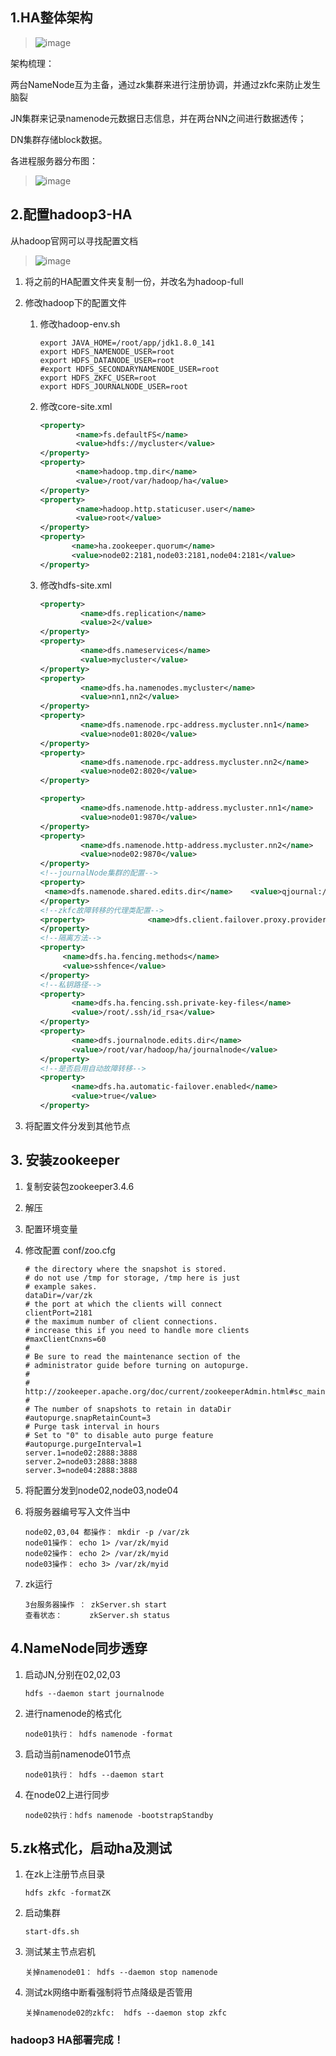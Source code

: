 ## 1.HA整体架构

> ![image](https://github.com/wrt199399/My-BigData-Learning-Trip/blob/master/images/4/HA-1.png)

架构梳理：

​	两台NameNode互为主备，通过zk集群来进行注册协调，并通过zkfc来防止发生脑裂

JN集群来记录namenode元数据日志信息，并在两台NN之间进行数据透传；

DN集群存储block数据。



各进程服务器分布图：

> ![image](https://github.com/wrt199399/My-BigData-Learning-Trip/blob/master/images/4/HA-2.png)



## 2.配置hadoop3-HA

从hadoop官网可以寻找配置文档

> ![image](https://github.com/wrt199399/My-BigData-Learning-Trip/blob/master/images/4/HA-3.png)

1. 将之前的HA配置文件夹复制一份，并改名为hadoop-full

2. 修改hadoop下的配置文件

   1. 修改hadoop-env.sh

      ```shell
      export JAVA_HOME=/root/app/jdk1.8.0_141
      export HDFS_NAMENODE_USER=root
      export HDFS_DATANODE_USER=root
      #export HDFS_SECONDARYNAMENODE_USER=root
      export HDFS_ZKFC_USER=root
      export HDFS_JOURNALNODE_USER=root
      ```

   2. 修改core-site.xml

      ```xml
      <property>
              <name>fs.defaultFS</name>
              <value>hdfs://mycluster</value>
      </property>
      <property>
              <name>hadoop.tmp.dir</name>
              <value>/root/var/hadoop/ha</value>
      </property>
      <property>
              <name>hadoop.http.staticuser.user</name>
              <value>root</value>
      </property>
      <property>
             <name>ha.zookeeper.quorum</name>
             <value>node02:2181,node03:2181,node04:2181</value>
      </property>
      ```

   3. 修改hdfs-site.xml

      ```xml
      <property>
               <name>dfs.replication</name>
               <value>2</value>
      </property>
      <property>
               <name>dfs.nameservices</name>
               <value>mycluster</value>
      </property>
      <property>
               <name>dfs.ha.namenodes.mycluster</name>
               <value>nn1,nn2</value>
      </property>
      <property>
               <name>dfs.namenode.rpc-address.mycluster.nn1</name>
               <value>node01:8020</value>
      </property>
      <property>
               <name>dfs.namenode.rpc-address.mycluster.nn2</name>
               <value>node02:8020</value>
      </property>
      
      <property>
               <name>dfs.namenode.http-address.mycluster.nn1</name>
               <value>node01:9870</value>
      </property>
      <property>
               <name>dfs.namenode.http-address.mycluster.nn2</name>
               <value>node02:9870</value>
      </property>
      <!--journalNode集群的配置-->
      <property>
       <name>dfs.namenode.shared.edits.dir</name>    <value>qjournal://node01:8485;node02:8485;node03:8485/mycluster</value>
      </property>
      <!--zkfc故障转移的代理类配置-->
      <property>              <name>dfs.client.failover.proxy.provider.mycluster</name>                <value>org.apache.hadoop.hdfs.server.namenode.ha.ConfiguredFailoverProxyProvider</value>
      </property>
      <!--隔离方法-->
      <property>
           <name>dfs.ha.fencing.methods</name>
           <value>sshfence</value>
      </property>
      <!--私钥路径-->
      <property>
             <name>dfs.ha.fencing.ssh.private-key-files</name>
             <value>/root/.ssh/id_rsa</value>
      </property>
      <property>
             <name>dfs.journalnode.edits.dir</name>
             <value>/root/var/hadoop/ha/journalnode</value>
      </property>
      <!--是否启用自动故障转移-->
      <property>
             <name>dfs.ha.automatic-failover.enabled</name>
             <value>true</value>
      </property>
      ```

      

3. 将配置文件分发到其他节点



## 3. 安装zookeeper

1. 复制安装包zookeeper3.4.6

2. 解压

3. 配置环境变量

4. 修改配置 conf/zoo.cfg

   ```shell
   # the directory where the snapshot is stored.
   # do not use /tmp for storage, /tmp here is just 
   # example sakes.
   dataDir=/var/zk
   # the port at which the clients will connect
   clientPort=2181
   # the maximum number of client connections.
   # increase this if you need to handle more clients
   #maxClientCnxns=60
   #
   # Be sure to read the maintenance section of the 
   # administrator guide before turning on autopurge.
   #
   # http://zookeeper.apache.org/doc/current/zookeeperAdmin.html#sc_maintenance
   #
   # The number of snapshots to retain in dataDir
   #autopurge.snapRetainCount=3
   # Purge task interval in hours
   # Set to "0" to disable auto purge feature
   #autopurge.purgeInterval=1
   server.1=node02:2888:3888
   server.2=node03:2888:3888
   server.3=node04:2888:3888
   ```

5. 将配置分发到node02,node03,node04

6. 将服务器编号写入文件当中

   ```shell
   node02,03,04 都操作： mkdir -p /var/zk
   node01操作： echo 1> /var/zk/myid
   node02操作： echo 2> /var/zk/myid
   node03操作： echo 3> /var/zk/myid
   ```

7. zk运行

   ```shell
   3台服务器操作 ： zkServer.sh start
   查看状态：      zkServer.sh status
   ```



## 4.NameNode同步透穿

1. 启动JN,分别在02,02,03

   ```
   hdfs --daemon start journalnode
   ```

2. 进行namenode的格式化

   ```
   node01执行： hdfs namenode -format
   ```

3. 启动当前namenode01节点

   ```
   node01执行： hdfs --daemon start
   ```

4. 在node02上进行同步

   ```
   node02执行：hdfs namenode -bootstrapStandby
   ```



## 5.zk格式化，启动ha及测试

1. 在zk上注册节点目录

   ```
   hdfs zkfc -formatZK
   ```

2. 启动集群

   ```
   start-dfs.sh
   ```

3. 测试某主节点宕机

   ```
   关掉namenode01： hdfs --daemon stop namenode
   ```

4. 测试zk网络中断看强制将节点降级是否管用

   ```
   关掉namenode02的zkfc:  hdfs --daemon stop zkfc
   ```



### hadoop3 HA部署完成！

